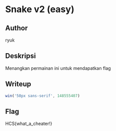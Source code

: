# Snake v2 (easy)

## Author
ryuk

## Deskripsi
Menangkan permainan ini untuk mendapatkan flag

## Writeup

```javascript
win('50px sans-serif', 148555407)
```

## Flag
HCS{what_a_cheater!}
